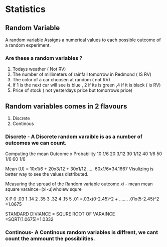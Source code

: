 # Statistics

## Random Variable 
A random variable Assigns a numerical values to each possible outcome of a random experiment.
### Are these a random variables ?
1. Todays weather ( Not RV)
2. The number of millimeters of rainfall tomorrow in Redmond ( IS RV)
3. The color of a car choosen at random ( not RV)
4. If 1 is the next car will see is blue , 2 if its is green ,4 if it is black ( is RV)
5. Price of stock ( not yesterdays price but tomorrows price)

## Random variables comes in 2 flavours 
1. Discrete
2. Continous 

### Discrete - A Discrete random varaible is as a number of outcomes we can count.
Computing the mean 
Outcome x      Probability
10               1/6
20               3/12
30               1/12
40               1/6
50               1/6
60               1/6

Mean (U) = 10x1/6 + 20x3/12 + 30x1/12 ..... 60x1/6=34.1667
Visulizing is better way to see the values distributed.

Measuring the spread of the Random variable
outcome xi - mean 
mean square varaince=(xi-u)wholew squre

X     P
0   .03
1   .14
2   .35
3   .32
4   .15
5   .01
=.03x(0-2.45)^2 + ....... .01x(5-2.45)^2
=1.0675

STANDARD DIVIANCE = SQURE ROOT OF VARAINCE 
=SQRT(1.0675)=1.0332


### Continous- A Continous random variables is diffrent, we cant count the ammount the possiblities.

